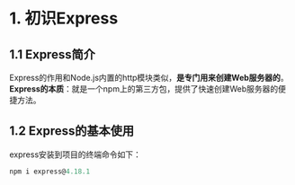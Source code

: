 # 1. 初识Express
## 1.1 Express简介
Express的作用和Node.js内置的http模块类似，**是专门用来创建Web服务器的**。  
**Express的本质**：就是一个npm上的第三方包，提供了快速创建Web服务器的便捷方法。  

## 1.2 Express的基本使用
express安装到项目的终端命令如下：
```node.js
npm i express@4.18.1
```
